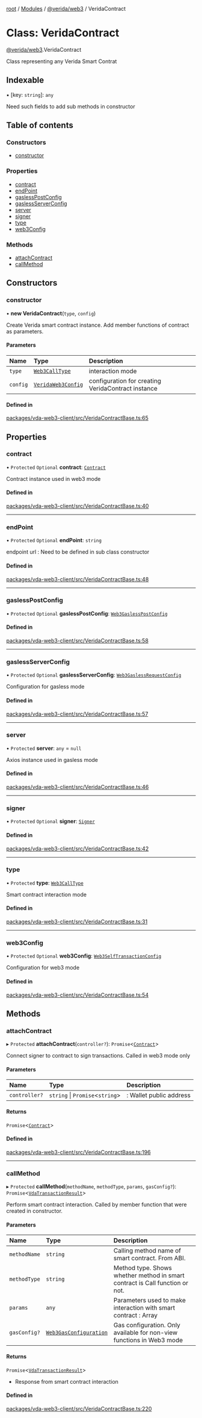[root](../README.md) / [Modules](../modules.md) / [@verida/web3](../modules/verida_web3.md) / VeridaContract

# Class: VeridaContract

[@verida/web3](../modules/verida_web3.md).VeridaContract

Class representing any Verida Smart Contrat

## Indexable

▪ [key: `string`]: `any`

Need such fields to add sub methods in constructor

## Table of contents

### Constructors

- [constructor](verida_web3.VeridaContract.md#constructor)

### Properties

- [contract](verida_web3.VeridaContract.md#contract)
- [endPoint](verida_web3.VeridaContract.md#endpoint)
- [gaslessPostConfig](verida_web3.VeridaContract.md#gaslesspostconfig)
- [gaslessServerConfig](verida_web3.VeridaContract.md#gaslessserverconfig)
- [server](verida_web3.VeridaContract.md#server)
- [signer](verida_web3.VeridaContract.md#signer)
- [type](verida_web3.VeridaContract.md#type)
- [web3Config](verida_web3.VeridaContract.md#web3config)

### Methods

- [attachContract](verida_web3.VeridaContract.md#attachcontract)
- [callMethod](verida_web3.VeridaContract.md#callmethod)

## Constructors

### constructor

• **new VeridaContract**(`type`, `config`)

Create Verida smart contract instance. Add member functions of contract as parameters.

#### Parameters

| Name | Type | Description |
| :------ | :------ | :------ |
| `type` | [`Web3CallType`](../modules/verida_web3._internal_.md#web3calltype) | interaction mode |
| `config` | [`VeridaWeb3Config`](../modules/verida_web3._internal_.md#veridaweb3config) | configuration for creating VeridaContract instance |

#### Defined in

[packages/vda-web3-client/src/VeridaContractBase.ts:65](https://github.com/verida/verida-js/blob/a690f60/packages/vda-web3-client/src/VeridaContractBase.ts#L65)

## Properties

### contract

• `Protected` `Optional` **contract**: [`Contract`](verida_web3._internal_.Contract.md)

Contract instance used in web3 mode

#### Defined in

[packages/vda-web3-client/src/VeridaContractBase.ts:40](https://github.com/verida/verida-js/blob/a690f60/packages/vda-web3-client/src/VeridaContractBase.ts#L40)

___

### endPoint

• `Protected` `Optional` **endPoint**: `string`

endpoint url : Need to be defined in sub class constructor

#### Defined in

[packages/vda-web3-client/src/VeridaContractBase.ts:48](https://github.com/verida/verida-js/blob/a690f60/packages/vda-web3-client/src/VeridaContractBase.ts#L48)

___

### gaslessPostConfig

• `Protected` `Optional` **gaslessPostConfig**: [`Web3GaslessPostConfig`](../interfaces/verida_web3._internal_.Web3GaslessPostConfig.md)

#### Defined in

[packages/vda-web3-client/src/VeridaContractBase.ts:58](https://github.com/verida/verida-js/blob/a690f60/packages/vda-web3-client/src/VeridaContractBase.ts#L58)

___

### gaslessServerConfig

• `Protected` `Optional` **gaslessServerConfig**: [`Web3GaslessRequestConfig`](../interfaces/verida_web3._internal_.Web3GaslessRequestConfig.md)

Configuration for gasless mode

#### Defined in

[packages/vda-web3-client/src/VeridaContractBase.ts:57](https://github.com/verida/verida-js/blob/a690f60/packages/vda-web3-client/src/VeridaContractBase.ts#L57)

___

### server

• `Protected` **server**: `any` = `null`

Axios instance used in gasless mode

#### Defined in

[packages/vda-web3-client/src/VeridaContractBase.ts:46](https://github.com/verida/verida-js/blob/a690f60/packages/vda-web3-client/src/VeridaContractBase.ts#L46)

___

### signer

• `Protected` `Optional` **signer**: [`Signer`](verida_web3._internal_.Signer.md)

#### Defined in

[packages/vda-web3-client/src/VeridaContractBase.ts:42](https://github.com/verida/verida-js/blob/a690f60/packages/vda-web3-client/src/VeridaContractBase.ts#L42)

___

### type

• `Protected` **type**: [`Web3CallType`](../modules/verida_web3._internal_.md#web3calltype)

Smart contract interaction mode

#### Defined in

[packages/vda-web3-client/src/VeridaContractBase.ts:31](https://github.com/verida/verida-js/blob/a690f60/packages/vda-web3-client/src/VeridaContractBase.ts#L31)

___

### web3Config

• `Protected` `Optional` **web3Config**: [`Web3SelfTransactionConfig`](../interfaces/verida_web3._internal_.Web3SelfTransactionConfig.md)

Configuration for web3 mode

#### Defined in

[packages/vda-web3-client/src/VeridaContractBase.ts:54](https://github.com/verida/verida-js/blob/a690f60/packages/vda-web3-client/src/VeridaContractBase.ts#L54)

## Methods

### attachContract

▸ `Protected` **attachContract**(`controller?`): `Promise`<[`Contract`](verida_web3._internal_.Contract.md)\>

Connect signer to contract to sign transactions. Called in web3 mode only

#### Parameters

| Name | Type | Description |
| :------ | :------ | :------ |
| `controller?` | `string` \| `Promise`<`string`\> | : Wallet public address |

#### Returns

`Promise`<[`Contract`](verida_web3._internal_.Contract.md)\>

#### Defined in

[packages/vda-web3-client/src/VeridaContractBase.ts:196](https://github.com/verida/verida-js/blob/a690f60/packages/vda-web3-client/src/VeridaContractBase.ts#L196)

___

### callMethod

▸ `Protected` **callMethod**(`methodName`, `methodType`, `params`, `gasConfig?`): `Promise`<[`VdaTransactionResult`](../interfaces/verida_web3._internal_.VdaTransactionResult.md)\>

Perform smart contract interaction. Called by member function that were created in constructor.

#### Parameters

| Name | Type | Description |
| :------ | :------ | :------ |
| `methodName` | `string` | Calling method name of smart contract. From ABI. |
| `methodType` | `string` | Method type. Shows whether method in smart contract is Call function or not. |
| `params` | `any` | Parameters used to make interaction with smart contract : Array |
| `gasConfig?` | [`Web3GasConfiguration`](../interfaces/verida_web3._internal_.Web3GasConfiguration.md) | Gas configuration. Only available for non-view functions in Web3 mode |

#### Returns

`Promise`<[`VdaTransactionResult`](../interfaces/verida_web3._internal_.VdaTransactionResult.md)\>

- Response from smart contract interaction

#### Defined in

[packages/vda-web3-client/src/VeridaContractBase.ts:220](https://github.com/verida/verida-js/blob/a690f60/packages/vda-web3-client/src/VeridaContractBase.ts#L220)
